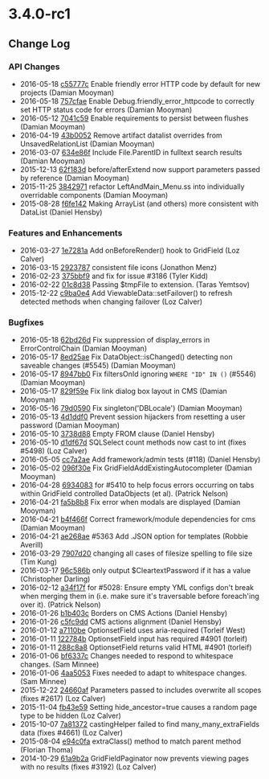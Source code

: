 # 3.4.0-rc1

<!--- Changes below this line will be automatically regenerated -->

## Change Log

### API Changes

 * 2016-05-18 [c55777c](https://github.com/silverstripe/silverstripe-installer/commit/c55777c9af3c257c755b9a82871866410968df82) Enable friendly error HTTP code by default for new projects (Damian Mooyman)
 * 2016-05-18 [757cfae](https://github.com/silverstripe/silverstripe-framework/commit/757cfae90cdef590202f0cbcdf67e180df484a1b) Enable Debug.friendly_error_httpcode to correctly set HTTP status code for errors (Damian Mooyman)
 * 2016-05-12 [7041c59](https://github.com/silverstripe/silverstripe-framework/commit/7041c5945c247c1e104507bfe5751d24543aa38c) Enable requirements to persist between flushes (Damian Mooyman)
 * 2016-04-19 [43b0052](https://github.com/silverstripe/silverstripe-framework/commit/43b00520feba68e71b8ec70336cd7923113ffcb0) Remove artifact datalist overrides from UnsavedRelationList (Damian Mooyman)
 * 2016-03-07 [634e86f](https://github.com/silverstripe/silverstripe-framework/commit/634e86f949e0ced1eb5e14c9bb7ec43ecc52652c) Include File.ParentID in fulltext search results (Damian Mooyman)
 * 2015-12-13 [62f183d](https://github.com/silverstripe/silverstripe-framework/commit/62f183d03792c1bd1e0e2e385ca587b94de08d83) before/afterExtend now support parameters passed by reference (Damian Mooyman)
 * 2015-11-25 [3842971](https://github.com/silverstripe/silverstripe-framework/commit/384297150a97c84bac05870b77ea7a736b20f553) refactor LeftAndMain_Menu.ss into individually overridable components (Damian Mooyman)
 * 2015-08-28 [f6fe142](https://github.com/silverstripe/silverstripe-framework/commit/f6fe1427c286fa5fc58b83cd10d84bf5930889e2) Making ArrayList (and others) more consistent with DataList (Daniel Hensby)

### Features and Enhancements

 * 2016-03-27 [1e7281a](https://github.com/silverstripe/silverstripe-framework/commit/1e7281a2ba70b6281e6e72070e2fdb559b406c98) Add onBeforeRender() hook to GridField (Loz Calver)
 * 2016-03-15 [2923787](https://github.com/silverstripe/silverstripe-framework/commit/292378735251afe221f77c097095c859dc49caf5) consistent file icons (Jonathon Menz)
 * 2016-02-23 [375bbf9](https://github.com/silverstripe/silverstripe-framework/commit/375bbf954e0b1d24e6119edec267608a8d0ec85c) and fix for issue #3186 (Tyler Kidd)
 * 2016-02-22 [01c8d38](https://github.com/silverstripe/silverstripe-framework/commit/01c8d388854466642b6fcc624d6b35b39e44bf7a) Passing $tmpFile to extension. (Taras Yemtsov)
 * 2015-12-22 [c9ba0e4](https://github.com/silverstripe/silverstripe-framework/commit/c9ba0e48fc927557b34faec5c672a80709ad0632) Add ViewableData::setFailover() to refresh detected methods when changing failover (Loz Calver)

### Bugfixes

 * 2016-05-18 [62bd26d](https://github.com/silverstripe/silverstripe-framework/commit/62bd26d11ab9c9bf5b91ba8abb776ab3a4813a18) Fix suppression of display_errors in ErrorControlChain (Damian Mooyman)
 * 2016-05-17 [8ed25ae](https://github.com/silverstripe/silverstripe-framework/commit/8ed25ae4829c03e51bf63c35b2bbff8fa078d324) Fix DataObject::isChanged() detecting non saveable changes (#5545) (Damian Mooyman)
 * 2016-05-17 [8947bb0](https://github.com/silverstripe/silverstripe-framework/commit/8947bb0245c2be23f9ec3ad1d2dcd6b554182f4f) Fix filtersOnId ignoring `WHERE "ID" IN ()` (#5546) (Damian Mooyman)
 * 2016-05-17 [829f59e](https://github.com/silverstripe/silverstripe-framework/commit/829f59e4437b0a99ab06889784f713d1f9a456f0) Fix link dialog box layout in CMS (Damian Mooyman)
 * 2016-05-16 [79d0590](https://github.com/silverstripe/silverstripe-framework/commit/79d05906286698e7cf7274703088a47c54b106f2) Fix singleton('DBLocale') (Damian Mooyman)
 * 2016-05-13 [4d1ddf0](https://github.com/silverstripe/silverstripe-framework/commit/4d1ddf0e62c7565a9650ebcef9dd51bbd6d9a83c) Prevent session hijackers from resetting a user password (Damian Mooyman)
 * 2016-05-10 [3738d88](https://github.com/silverstripe/silverstripe-framework/commit/3738d888e0fbce48e0d88735edd3455a116937b5) Empty FROM clause (Daniel Hensby)
 * 2016-05-10 [d1df67d](https://github.com/silverstripe/silverstripe-framework/commit/d1df67d3089a51c0db63fbaed869738453bee482) SQLSelect count methods now cast to int (fixes #5498) (Loz Calver)
 * 2016-05-05 [cc7a2ae](https://github.com/silverstripe/silverstripe-installer/commit/cc7a2aeb1e03f3f8db67a1ca547280b05dd9372a) Add framework/admin tests (#118) (Daniel Hensby)
 * 2016-05-02 [096f30e](https://github.com/silverstripe/silverstripe-framework/commit/096f30ebe5ff6446a399abc92813a6ff2d02e04e) Fix GridFieldAddExistingAutocompleter (Damian Mooyman)
 * 2016-04-28 [6934083](https://github.com/silverstripe/silverstripe-framework/commit/693408330bdd235b92690912ad36ba8adbebdbef) for #5410 to help focus errors occurring on tabs within GridField controlled DataObjects (et al). (Patrick Nelson)
 * 2016-04-21 [fa5b8b8](https://github.com/silverstripe/silverstripe-framework/commit/fa5b8b8fb13661490fd518777305c5e3dd22309b) Fix error when modals are displayed (Damian Mooyman)
 * 2016-04-21 [b4f466f](https://github.com/silverstripe/silverstripe-cms/commit/b4f466f5e10cde3d691280258cd4920c58f0ab65) Correct framework/module dependencies for cms (Damian Mooyman)
 * 2016-04-21 [ae268ae](https://github.com/silverstripe/silverstripe-framework/commit/ae268ae4df11a59d9bdf941f1ae9789461fa7d75) #5363 Add .JSON option for templates (Robbie Averill)
 * 2016-03-29 [7907d20](https://github.com/silverstripe/silverstripe-framework/commit/7907d20da7af4c2945fa2ced2963eb938bee4f3c) changing all cases of filesize spelling to file size (Tim Kung)
 * 2016-03-17 [96c586b](https://github.com/silverstripe/silverstripe-framework/commit/96c586b39d8c06d439e67a2a6df33ada97fe8dd1) only output $CleartextPassword if it has a value (Christopher Darling)
 * 2016-02-12 [a34f17f](https://github.com/silverstripe/silverstripe-framework/commit/a34f17f83970f4bfb04e6c80188ca36a29125dd2) for #5028: Ensure empty YML configs don't break when merging them in (i.e. make sure it's traversable before foreach'ing over it). (Patrick Nelson)
 * 2016-01-26 [b1b403c](https://github.com/silverstripe/silverstripe-cms/commit/b1b403cd089ee2fcb6ed28d62fa3e81f00a18f4d) Borders on CMS Actions (Daniel Hensby)
 * 2016-01-26 [c5fc9dd](https://github.com/silverstripe/silverstripe-framework/commit/c5fc9dd65003788c8dcf9ebf64065be9ec468b1d) CMS actions alignment (Daniel Hensby)
 * 2016-01-12 [a7110be](https://github.com/silverstripe/silverstripe-framework/commit/a7110bef703db749ebfea6da1e9d10c310e0624a) OptionsetField uses aria-required (Torleif West)
 * 2016-01-11 [122784b](https://github.com/silverstripe/silverstripe-framework/commit/122784b1cb93c5892f1f02cd50cc79297177ea19) OptionsetField input has required #4901 (torleif)
 * 2016-01-11 [288c8a8](https://github.com/silverstripe/silverstripe-framework/commit/288c8a8b272af85cf1b62d82b5633e16bbf44d15) OptionsetField returns valid HTML #4901 (torleif)
 * 2016-01-06 [bf6337c](https://github.com/silverstripe/silverstripe-cms/commit/bf6337c59a291124985a4ea6b490c304193d7b25) Changes needed to respond to whitespace changes. (Sam Minnee)
 * 2016-01-06 [4aa5053](https://github.com/silverstripe/silverstripe-framework/commit/4aa50534d566722df81bfac8efd2c3db7ed92596) Fixes needed to adapt to whitespace changes. (Sam Minnee)
 * 2015-12-22 [24660af](https://github.com/silverstripe/silverstripe-framework/commit/24660afabd7ddcaf87aa859df396862cecea2ef8) Parameters passed to includes overwrite all scopes (fixes #2617) (Loz Calver)
 * 2015-11-04 [fb43e59](https://github.com/silverstripe/silverstripe-cms/commit/fb43e59b0024ee5dea3b64447d1075ec151ac11c) Setting hide_ancestor=true causes a random page type to be hidden (Loz Calver)
 * 2015-10-07 [7a81372](https://github.com/silverstripe/silverstripe-framework/commit/7a813722946d3c25afecba682c3ad41c01c3992c) castingHelper failed to find many_many_extraFields data (fixes #4661) (Loz Calver)
 * 2015-08-04 [e94c0fa](https://github.com/silverstripe/silverstripe-framework/commit/e94c0fa221a65fdac1a6604b839901e438592093) extraClass() method to match parent method (Florian Thoma)
 * 2014-10-29 [61a9b2a](https://github.com/silverstripe/silverstripe-framework/commit/61a9b2a41a7ad6f4b47f65d4badb9e583469fda1) GridFieldPaginator now prevents viewing pages with no results (fixes #3192) (Loz Calver)
